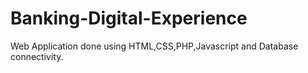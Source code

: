 # Banking-Digital-Experience
Web Application done using HTML,CSS,PHP,Javascript and Database connectivity.
